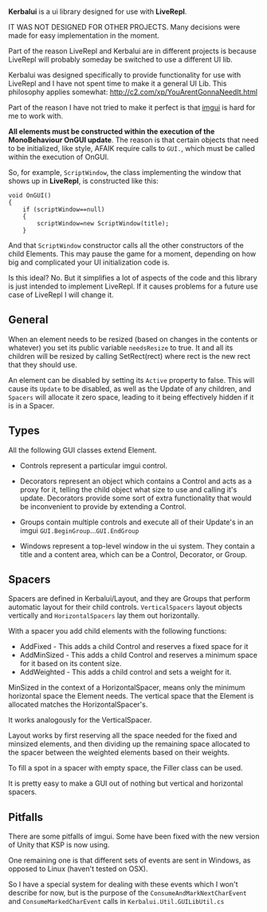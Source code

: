 ﻿**Kerbalui** is a ui library designed for use with **LiveRepl**.

IT WAS NOT DESIGNED FOR OTHER PROJECTS. Many decisions were made for easy implementation in the moment. 

Part of the reason LiveRepl and Kerbalui are in different projects is because LiveRepl will probably someday be switched to use a different UI lib. 

Kerbalui was designed specifically to provide functionality for use with LiveRepl and I have not spent time to make it a general UI Lib. This philosophy applies somewhat: http://c2.com/xp/YouArentGonnaNeedIt.html

Part of the reason I have not tried to make it perfect is that [imgui](https://docs.unity3d.com/Manual/GUIScriptingGuide.html) is hard for me to work with.


**All elements must be constructed within the execution of the MonoBehaviour OnGUI update**. The reason is that certain objects that need to be initialized, like style, AFAIK require calls to `GUI.`, which must be called within the execution of OnGUI.

So, for example, `ScriptWindow`, the class implementing the window that shows up in **LiveRepl**, is constructed like this:

```
void OnGUI()
{
    if (scriptWindow==null)
    {
        scriptWindow=new ScriptWindow(title);
    }
```

And that `ScriptWindow` constructor calls all the other constructors of the child Elements. This may pause the game for a moment, depending on how big and complicated your UI initialization code is.

Is this ideal? No. But it simplifies a lot of aspects of the code and this library is just intended to implement LiveRepl. If it causes problems for a future use case of LiveRepl I will change it.

## General
When an element needs to be resized (based on changes in the contents or whatever) you set its public variable `needsResize` to true. It and all its children will be resized by calling SetRect(rect) where rect is the new rect that they should use.

An element can be disabled by setting its `Active` property to false. This will cause its `Update` to be disabled, as well as the Update of any children, and `Spacers` will allocate it zero space, leading to it being effectively hidden if it is in a Spacer.

## Types
All the following GUI classes extend Element.

- Controls represent a particular imgui control.

- Decorators represent an object which contains a Control and acts as a proxy for it, telling the child object what size to use and calling it's update. Decorators provide some sort of extra functionality that would be inconvenient to provide by extending a Control.

- Groups contain multiple controls and execute all of their Update's in an imgui `GUI.BeginGroup`...`GUI.EndGroup`

- Windows represent a top-level window in the ui system. They contain a title and a content area, which can be a Control, Decorator, or Group.

## Spacers
Spacers are defined in Kerbalui/Layout, and they are Groups that perform automatic layout for their child controls.
`VerticalSpacers` layout objects vertically and `HorizontalSpacers` lay them out horizontally.

With a spacer you add child elements with the following functions:
- AddFixed - This adds a child Control and reserves a fixed space for it
- AddMinSized - This adds a child Control and reserves a minimum space for it based on its content size.
- AddWeighted - This adds a child control and sets a weight for it.

MinSized in the context of a HorizontalSpacer, means only the minimum horizontal space the Element needs. The vertical space that the Element is allocated matches the HorizontalSpacer's. 

It works analogously for the VerticalSpacer.

Layout works by first reserving all the space needed for the fixed and minsized elements, and then dividing up the remaining space allocated to the spacer between the weighted elements based on their weights.

To fill a spot in a spacer with empty space, the Filler class can be used.

It is pretty easy to make a GUI out of nothing but vertical and horizontal spacers.

## Pitfalls
There are some pitfalls of imgui. Some have been fixed with the new version of Unity that KSP is now using.

One remaining one is that different sets of events are sent in Windows, as opposed to Linux (haven't tested on OSX).

So I have a special system for dealing with these events which I won't describe for now, but is the purpose of the `ConsumeAndMarkNextCharEvent` and `ConsumeMarkedCharEvent` calls in `Kerbalui.Util.GUILibUtil.cs`

